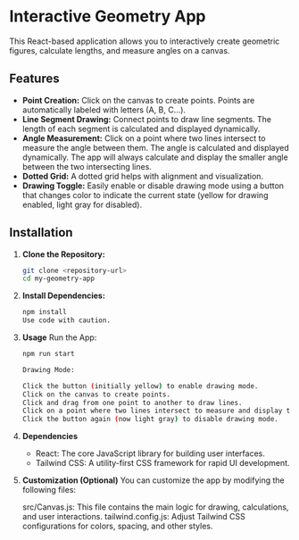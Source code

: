 # Interactive Geometry App

This React-based application allows you to interactively create geometric figures, calculate lengths, and measure angles on a canvas.

## Features

- **Point Creation:** Click on the canvas to create points. Points are automatically labeled with letters (A, B, C...).
- **Line Segment Drawing:** Connect points to draw line segments. The length of each segment is calculated and displayed dynamically.
- **Angle Measurement:** Click on a point where two lines intersect to measure the angle between them. The angle is calculated and displayed dynamically. The app will always calculate and display the smaller angle between the two intersecting lines.
- **Dotted Grid:** A dotted grid helps with alignment and visualization.
- **Drawing Toggle:**  Easily enable or disable drawing mode using a button that changes color to indicate the current state (yellow for drawing enabled, light gray for disabled).

## Installation

1. **Clone the Repository:**

   ```bash
   git clone <repository-url> 
   cd my-geometry-app      


2. **Install Dependencies:**

    ```bash
    npm install
    Use code with caution.
3. **Usage**
    Run the App:

    ```bash
    npm run start
   
    Drawing Mode:

    Click the button (initially yellow) to enable drawing mode.
    Click on the canvas to create points.
    Click and drag from one point to another to draw lines.
    Click on a point where two lines intersect to measure and display the smaller angle.
    Click the button again (now light gray) to disable drawing mode.

4. **Dependencies**
   -  React: The core JavaScript library for building user interfaces.
   -  Tailwind CSS: A utility-first CSS framework for rapid UI development.

5. **Customization (Optional)**
    You can customize the app by modifying the following files:

    src/Canvas.js: This file contains the main logic for drawing, calculations, and user interactions.
    tailwind.config.js: Adjust Tailwind CSS configurations for colors, spacing, and other styles.